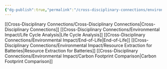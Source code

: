 ```yaml
---
{"dg-publish":true,"permalink":"/cross-disciplinary-connections/environmental-impact/environmental-impact/"}
---
```


[[Cross-Disciplinary Connections/Cross-Disciplinary Connections\|Cross-Disciplinary Connections]]
[[Cross-Disciplinary Connections/Environmental Impact/Life Cycle Analysis\|Life Cycle Analysis]]
[[Cross-Disciplinary Connections/Environmental Impact/End-of-Life\|End-of-Life]]
[[Cross-Disciplinary Connections/Environmental Impact/Resource Extraction for Batteries\|Resource Extraction for Batteries]]
[[Cross-Disciplinary Connections/Environmental Impact/Carbon Footprint Comparison\|Carbon Footprint Comparison]]


